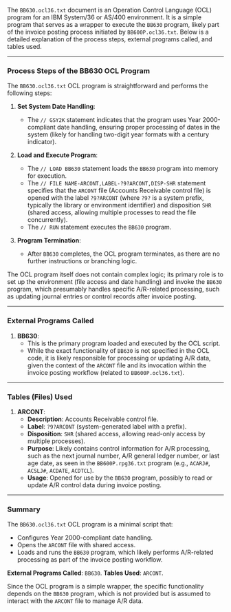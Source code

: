 The `BB630.ocl36.txt` document is an Operation Control Language (OCL) program for an IBM System/36 or AS/400 environment. It is a simple program that serves as a wrapper to execute the `BB630` program, likely part of the invoice posting process initiated by `BB600P.ocl36.txt`. Below is a detailed explanation of the process steps, external programs called, and tables used.

---

### Process Steps of the BB630 OCL Program

The `BB630.ocl36.txt` OCL program is straightforward and performs the following steps:

1. **Set System Date Handling**:
   - The `// GSY2K` statement indicates that the program uses Year 2000-compliant date handling, ensuring proper processing of dates in the system (likely for handling two-digit year formats with a century indicator).

2. **Load and Execute Program**:
   - The `// LOAD BB630` statement loads the `BB630` program into memory for execution.
   - The `// FILE NAME-ARCONT,LABEL-?9?ARCONT,DISP-SHR` statement specifies that the `ARCONT` file (Accounts Receivable control file) is opened with the label `?9?ARCONT` (where `?9?` is a system prefix, typically the library or environment identifier) and disposition `SHR` (shared access, allowing multiple processes to read the file concurrently).
   - The `// RUN` statement executes the `BB630` program.

3. **Program Termination**:
   - After `BB630` completes, the OCL program terminates, as there are no further instructions or branching logic.

The OCL program itself does not contain complex logic; its primary role is to set up the environment (file access and date handling) and invoke the `BB630` program, which presumably handles specific A/R-related processing, such as updating journal entries or control records after invoice posting.

---

### External Programs Called

1. **BB630**:
   - This is the primary program loaded and executed by the OCL script.
   - While the exact functionality of `BB630` is not specified in the OCL code, it is likely responsible for processing or updating A/R data, given the context of the `ARCONT` file and its invocation within the invoice posting workflow (related to `BB600P.ocl36.txt`).

---

### Tables (Files) Used

1. **ARCONT**:
   - **Description**: Accounts Receivable control file.
   - **Label**: `?9?ARCONT` (system-generated label with a prefix).
   - **Disposition**: `SHR` (shared access, allowing read-only access by multiple processes).
   - **Purpose**: Likely contains control information for A/R processing, such as the next journal number, A/R general ledger number, or last age date, as seen in the `BB600P.rpg36.txt` program (e.g., `ACARJ#`, `ACSLJ#`, `ACDATE`, `ACDTCL`).
   - **Usage**: Opened for use by the `BB630` program, possibly to read or update A/R control data during invoice posting.

---

### Summary

The `BB630.ocl36.txt` OCL program is a minimal script that:
- Configures Year 2000-compliant date handling.
- Opens the `ARCONT` file with shared access.
- Loads and runs the `BB630` program, which likely performs A/R-related processing as part of the invoice posting workflow.

**External Programs Called**: `BB630`.
**Tables Used**: `ARCONT`.

Since the OCL program is a simple wrapper, the specific functionality depends on the `BB630` program, which is not provided but is assumed to interact with the `ARCONT` file to manage A/R data.